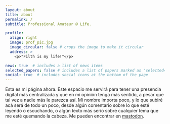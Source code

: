 ```yaml
---
layout: about
title: about
permalink: /
subtitle: Professional Amateur @ Life.

profile:
  align: right
  image: prof_pic.jpg
  image_circular: false # crops the image to make it circular
  address: >
    <p>"Filth is my life!"</p>

news: true  # includes a list of news items
selected_papers: false # includes a list of papers marked as "selected={true}"
social: true  # includes social icons at the bottom of the page
---
```


Esta es mi página ahora. Este espacio me servirá para tener una presencia digital más centralizada y que en mi opinión tenga más sentido, a pesar que tal vez a nadie más le parezca así. Mi nombre importa poco, y lo que subiré acá será de todo un poco, desde algún comentario sobre lo que esté leyendo o escuchando, o algún texto más serio sobre cualquier tema que me esté quemando la cabeza. Me pueden encontrar en [mastodon](https://mastodon.lol/@paz). 
